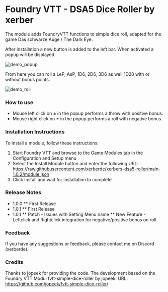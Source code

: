 # Foundry VTT - DSA5 Dice Roller by xerber

The module adds FoundryVTT functions to simple dice roll, adapted for the game Das schwarze Auge / The Dark Eye.

After installation a new button is added to the left bar. When activated a popup will be displayed.

![demo_popup](https://github.com/xerberde/xerbers-dsa5-roller/blob/main-1.0-2/images/demo_popup.png)


From here you can roll a LeP, AsP, 1D6, 2D6, 3D6 as well 1D20 with or without bonus points.


![demo_roll](https://github.com/xerberde/xerbers-dsa5-roller/blob/main-1.0-2/images/demo_roll.png)

### How to use

* Mouse left click on &plusmn; in the popup performs a throw with positive bonus.
* Mouse right click on &plusmn; in the popup performs a roll with negative bonus.


### Installation Instructions

To install a module, follow these instructions:

1. Start Foundry VTT and browse to the Game Modules tab in the Configuration and Setup menu
2. Select the Install Module button and enter the following URL: https://raw.githubusercontent.com/xerberde/xerbers-dsa5-roller/main-1.0.2/module.json
3. Click Install and wait for installation to complete 

### Release Notes
* 1.0.0
** First Release
* 1.0.1
** First Release
* 1.0.1
** Patch - Issues with Setting Menu name
** New Feature - Leftclick and Rightclick integration for negative/positive bonus on roll

### Feedback

If you have any suggestions or feedback, please contact me on Discord (xerberde).


### Credits
Thanks to jopeek for providing the code.
The development based on the Foundry VTT Modul fvtt-simple-dice-roller by jopeek. 
URL: https://github.com/jopeek/fvtt-simple-dice-roller/
